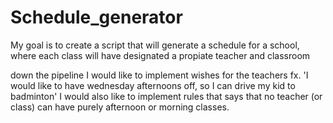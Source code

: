 # Schedule_generator
My goal is to create a script that will generate a schedule for a school, where each class will have designated a propiate teacher and classroom

down the pipeline I would like to implement wishes for the teachers fx. 'I would like to have wednesday afternoons off, so I can drive my kid to badminton'
I would also like to implement rules that says that no teacher (or class) can have purely afternoon or morning classes.
